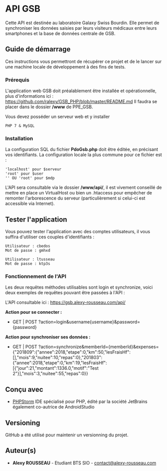 
# API GSB

Cette API est destinée au laboratoire Galaxy Swiss Bourdin. Elle permet de synchroniser les données saisies par leurs visiteurs médicaux entre leurs smartphones et la base de données centrale de GSB.

## Guide de démarrage
Ces instructions vous permettront de récupérer ce projet et de le lancer sur une machine locale de développement à des fins de tests.

### Prérequis

L'application web GSB doit préalablement être installée et opérationnelle, plus d'informations ici : https://github.com/ralexy/GSB_PHP/blob/master/README.md
Il faudra se placer dans le dossier **/www** de PPE_GSB.

Vous devez posséder un serveur web et y installer

```
PHP 7 & MySQL
```

### Installation

La configuration SQL du fichier **PdoGsb.php** doit être éditée, en précisant vos identifiants.
La configuration locale la plus commune pour ce fichier est :

```
'localhost' pour $serveur
'root' pour $user
'' OU 'root' pour $mdp
```
L'API sera consultable via le dossier **/www/api/**, il est vivement conseillé de mettre en place un VirtualHost ou bien un .htaccess pour empêcher de remonter l'arborescence du serveur (particulièrement si celui-ci est accessible via Internet).

## Tester l'application

Vous pouvez tester l'application avec des comptes utilisateurs, il vous suffira d'utiliser ces couples d'identifiants :
```
Utilisateur : cbedos
Mot de passe : gmhxd

Utilisateur : ltusseau
Mot de passe : ktp3s
```

### Fonctionnement de l'API

Les deux requêtes méthodes utilisables sont login et synchronize, voici deux exemples de requêtes pouvant être passées à l'API :

L'API consultable ici : https://gsb.alexy-rousseau.com/api/

**Action pour se connecter :**
- GET | POST ?action=login&username{username}&password={password}

**Action pour synchroniser ses données :** 
- GET | POST ?action=synchronize&memberId={memberId}&expenses={"201809":{"annee":2018,"etape":0,"km":50,"lesFraisHf":[],"mois":9,"nuitee":10,"repas":0},"201803":{"annee":2018,"etape":0,"km":19,"lesFraisHf":[{"jour":21,"montant":1336.0,"motif":"Test 2"}],"mois":3,"nuitee":55,"repas":0}}

## Conçu avec

* [PHPStorm](https://www.jetbrains.com/phpstorm/) IDE spécialisé pour PHP, édité par la société JetBrains également co-autrice de AndroidStudio

## Versioning

GitHub a été utilisé pour maintenir un versionning du projet.

## Auteur(s)

* **Alexy ROUSSEAU** - Etudiant BTS SIO - <contact@alexy-rousseau.com>
